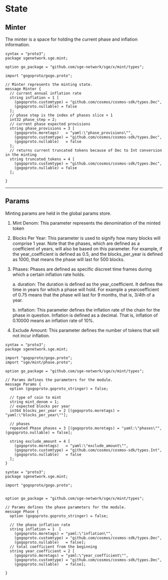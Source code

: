 # **State**

## **Minter**

The minter is a space for holding the current phase and inflation information.

```
syntax = "proto3";
package sgenetwork.sge.mint;

option go_package = "github.com/sge-network/sge/x/mint/types";

import "gogoproto/gogo.proto";

// Minter represents the minting state.
message Minter {
  // current annual inflation rate
  string inflation = 1 [
    (gogoproto.customtype) = "github.com/cosmos/cosmos-sdk/types.Dec",
    (gogoproto.nullable) = false
  ];
  // phase step is the index of phases slice + 1
  int32 phase_step = 2;
  // current phase expected provisions
  string phase_provisions = 3 [
    (gogoproto.moretags)   = "yaml:\"phase_provisions\"",
    (gogoproto.customtype) = "github.com/cosmos/cosmos-sdk/types.Dec",
    (gogoproto.nullable)   = false
  ];
  // returns current truncated tokens because of Dec to Int conversion in the minting
  string truncated_tokens = 4 [
    (gogoproto.customtype) = "github.com/cosmos/cosmos-sdk/types.Dec",
    (gogoproto.nullable) = false
  ];

}
```

---

## **Params**

Minting params are held in the global params store.

1. Mint Denom: This parameter represents the denomination of the minted token

2. Blocks Per Year: This parameter is used to signify how many blocks will comprise 1 year. Note that the phases, which are defined as a coefficient of years, will also be based on this parameter. For example, if the year_coefficient is defined as 0.5, and the blocks_per_year is defined as 1000, that means the phase will last for 500 blocks.

3. Phases: Phases are defined as specific discreet time frames during which a certain inflation rate holds.

   a. duration: The duration is defined as the year_coefficient. It defines the time in years for which a phase will hold. For example a yearcoefficient of 0.75 means that the phase will last for 9 months, that is, 3/4th of a year.

   b. inflation: This parameter defines the inflation rate of the chain for the phase in question. Inflation is defined as a decimal. That is, inflation of 0.10000 means an inflation rate of 10%.

4. Exclude Amount: This parameter defines the number of tokens that will not incur inflation.

```
syntax = "proto3";
package sgenetwork.sge.mint;

import "gogoproto/gogo.proto";
import "sge/mint/phase.proto";

option go_package = "github.com/sge-network/sge/x/mint/types";

// Params defines the parameters for the module.
message Params {
  option (gogoproto.goproto_stringer) = false;

  // type of coin to mint
  string mint_denom = 1;
  // expected blocks per year
  int64 blocks_per_year = 2 [(gogoproto.moretags) = "yaml:\"blocks_per_year\""];

  // phases
  repeated Phase phases = 3 [(gogoproto.moretags) = "yaml:\"phases\"", (gogoproto.nullable) = false];

  string exclude_amount = 4 [
    (gogoproto.moretags)   = "yaml:\"exclude_amount\"",
    (gogoproto.customtype) = "github.com/cosmos/cosmos-sdk/types.Int",
    (gogoproto.nullable)   = false
  ];
}
```

```
syntax = "proto3";
package sgenetwork.sge.mint;

import "gogoproto/gogo.proto";


option go_package = "github.com/sge-network/sge/x/mint/types";

// Params defines the phase parameters for the module.
message Phase {
  option (gogoproto.goproto_stringer) = false;

  // the phase inflation rate
  string inflation = 1  [
    (gogoproto.moretags) = "yaml:\"inflation\"",
    (gogoproto.customtype) = "github.com/cosmos/cosmos-sdk/types.Dec",
    (gogoproto.nullable)   = false];
  // total coefficient from the beginning
  string year_coefficient = 2 [
    (gogoproto.moretags) = "yaml:\"year_coefficient\"",
    (gogoproto.customtype) = "github.com/cosmos/cosmos-sdk/types.Dec",
    (gogoproto.nullable)   = false];

}
```
